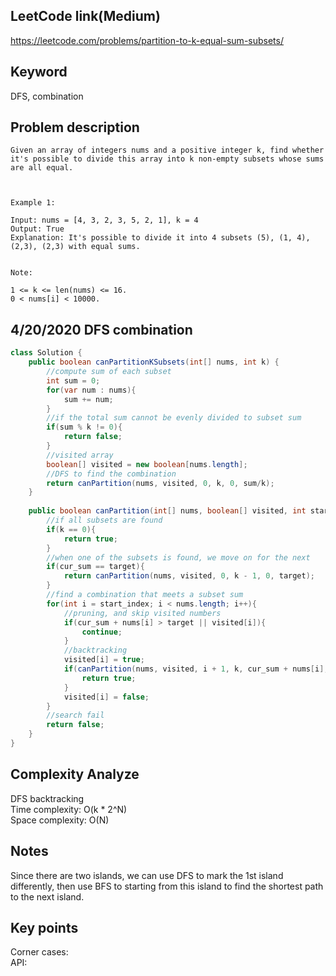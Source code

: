 ## LeetCode link(Medium)
https://leetcode.com/problems/partition-to-k-equal-sum-subsets/

## Keyword
DFS, combination

## Problem description
```
Given an array of integers nums and a positive integer k, find whether it's possible to divide this array into k non-empty subsets whose sums are all equal.

 

Example 1:

Input: nums = [4, 3, 2, 3, 5, 2, 1], k = 4
Output: True
Explanation: It's possible to divide it into 4 subsets (5), (1, 4), (2,3), (2,3) with equal sums.
 

Note:

1 <= k <= len(nums) <= 16.
0 < nums[i] < 10000.
```
## 4/20/2020 DFS combination

```java
class Solution {
    public boolean canPartitionKSubsets(int[] nums, int k) {
        //compute sum of each subset
        int sum = 0;
        for(var num : nums){
            sum += num;
        }
        //if the total sum cannot be evenly divided to subset sum
        if(sum % k != 0){
            return false;
        }
        //visited array
        boolean[] visited = new boolean[nums.length];
        //DFS to find the combination
        return canPartition(nums, visited, 0, k, 0, sum/k);
    }
    
    public boolean canPartition(int[] nums, boolean[] visited, int start_index, int k, int cur_sum, int target){
        //if all subsets are found
        if(k == 0){
            return true;
        }
        //when one of the subsets is found, we move on for the next
        if(cur_sum == target){
            return canPartition(nums, visited, 0, k - 1, 0, target);
        }
        //find a combination that meets a subset sum
        for(int i = start_index; i < nums.length; i++){
            //pruning, and skip visited numbers
            if(cur_sum + nums[i] > target || visited[i]){
                continue;
            }
            //backtracking
            visited[i] = true;
            if(canPartition(nums, visited, i + 1, k, cur_sum + nums[i], target)){
                return true;
            }
            visited[i] = false;
        }
        //search fail
        return false;
    }
}
```

## Complexity Analyze
DFS backtracking\
Time complexity: O(k * 2^N)\
Space complexity: O(N)

## Notes
Since there are two islands, we can use DFS to mark the 1st island differently, then use BFS to starting from this island to find the shortest path to the next island.

## Key points
Corner cases: \
API:
